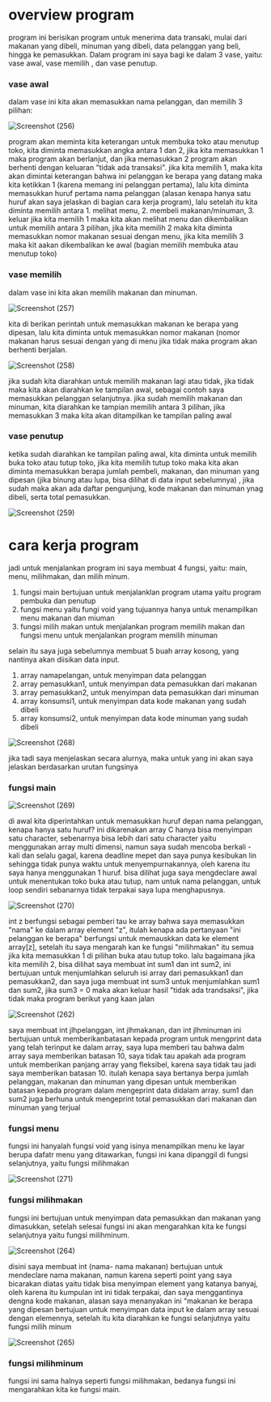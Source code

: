 # overview program
program ini berisikan program untuk menerima data transaki, mulai dari makanan yang dibeli, minuman yang dibeli, data pelanggan yang beli, hingga ke pemasukkan.
Dalam program ini saya bagi ke dalam 3 vase, yaitu: vase awal, vase memilih , dan vase penutup.

### vase awal 
dalam vase ini kita akan memasukkan nama pelanggan, dan memilih 3 pilihan:

![Screenshot (256)](https://user-images.githubusercontent.com/123804483/218241433-55801cf6-1dd5-4dac-9a89-7a2fbb85961b.png)

program akan meminta kita keterangan untuk membuka toko atau menutup toko, kita diminta memasukkan angka antara 1 dan 2, jika kita memasukkan 1 maka program akan berlanjut, dan jika memasukkan 2 program akan berhenti dengan keluaran "tidak ada transaksi".
jika kita memilih 1, maka kita akan dimintai keterangan bahwa ini pelanggan ke berapa yang datang maka kita ketikkan 1 (karena memang ini pelanggan pertama), lalu kita diminta memasukkan huruf pertama nama pelanggan (alasan kenapa hanya satu huruf akan saya jelaskan di bagian cara kerja program), lalu setelah itu kita diminta memilih antara 1. melihat menu, 2. membeli makanan/minuman, 3. keluar
jika kita memilih 1 maka kita akan melihat menu dan dikembalikan untuk memilih antara 3 pilihan, jika kita memilih 2 maka kita diminta memasukkan nomor makanan sesuai dengan menu, jika kita memilih 3 maka kit aakan dikembalikan ke awal (bagian memilih membuka atau menutup toko)

### vase memilih
dalam vase ini kita akan memilih makanan dan minuman.

![Screenshot (257)](https://user-images.githubusercontent.com/123804483/218244509-30cac6e5-97d2-4f16-a33a-9c7593b0134b.png)

kita di berikan perintah untuk memasukkan makanan ke berapa yang dipesan, lalu kita diminta untuk memasukkan nomor makanan (nomor makanan harus sesuai dengan yang di menu jika tidak maka program akan berhenti berjalan.

![Screenshot (258)](https://user-images.githubusercontent.com/123804483/218244519-6cd8c606-6203-44c2-8415-c5d739a84ddb.png)

jika sudah kita diarahkan untuk memilih makanan lagi atau tidak, jika tidak maka kita akan diarahkan ke tampilan awal, sebagai contoh saya memasukkan pelanggan selanjutnya.
jika sudah memilih makanan dan minuman, kita diarahkan ke tampian memilih antara 3 pilihan, jika memasukkan 3 maka kita akan ditampilkan ke tampilan paling awal

### vase penutup
ketika sudah diarahkan ke tampilan paling awal, kita diminta untuk memilih buka toko atau tutup toko, jika kita memilih tutup toko maka kita akan diminta memasukkan berapa jumlah pembeli, makanan, dan minuman yang dipesan (jika binung  atau lupa, bisa dilihat di data input sebelumnya) , jika sudah maka akan ada daftar pengunjung, kode makanan dan minuman ynag dibeli, serta total pemasukkan.

![Screenshot (259)](https://user-images.githubusercontent.com/123804483/218245378-c17f2064-a4d0-4e59-a90d-a84ff78ba2ac.png)

# cara kerja program
jadi untuk menjalankan program ini saya membuat 4 fungsi, yaitu: main, menu, milihmakan, dan milih minum.
1. fungsi main bertujuan untuk menjalanklan program utama yaitu program pembuka dan penutup
2. fungsi menu yaitu fungi void yang tujuannya hanya untuk menampilkan menu makanan dan miuman
3. fungsi milih makan untuk menjalankan program memilih makan dan fungsi menu untuk menjalankan program memilih minuman

selain itu saya juga sebelumnya membuat 5 buah array kosong, yang nantinya akan diisikan data input.
1. array namapelangan, untuk menyimpan data pelanggan
2. array pemasukkan1, untuk menyimpan data pemasukkan dari makanan
3. array pemasukkan2, untuk menyimpan data pemasukkan dari minuman
4. array konsumsi1, untuk menyimpan data kode makanan yang sudah dibeli
5. array konsumsi2, untuk menyimpan data kode minuman yang sudah dibeli 

![Screenshot (268)](https://user-images.githubusercontent.com/123804483/218246474-9a536270-7956-49ca-9f6b-52c6cbf6c9fd.png)

jika tadi saya menjelaskan secara alurnya, maka untuk yang ini akan saya jelaskan berdasarkan urutan fungsinya

### fungsi main

![Screenshot (269)](https://user-images.githubusercontent.com/123804483/218246481-100b3060-7e94-4dc2-8142-ef19b9bdc845.png)

di awal kita diperintahkan untuk memasukkan huruf depan nama pelanggan, kenapa hanya satu huruf? ini dikarenakan array C hanya bisa menyimpan satu character, sebenarnya bisa lebih dari satu character yaitu menggunakan array multi dimensi, namun saya sudah mencoba berkali - kali dan selalu gagal, karena deadline mepet dan saya punya kesibukan lin sehingga tidak punya waktu untuk menyempurnakannya, oleh karena itu saya hanya menggunakan 1 huruf.
bisa dilihat juga saya mengdeclare awal untuk menentukan toko buka atau tutup, nam untuk nama pelanggan, untuk loop sendiri sebanarnya tidak terpakai saya lupa menghapusnya.

![Screenshot (270)](https://user-images.githubusercontent.com/123804483/218246489-da29182b-3893-49be-a2f9-670341d8ecf4.png)

int z berfungsi sebagai pemberi tau ke array bahwa saya memasukkan "nama" ke dalam array element "z", itulah kenapa ada pertanyaan "ini pelanggan ke berapa" berfungsi untuk memauskkan data ke element array[z], setelah itu saya mengarah kan ke fungsi "milihmakan" itu semua jika kita memasukkan 1 di pilihan buka atau tutup toko. lalu bagaimana jika kita memilih 2, bisa dilihat saya membuat int sum1 dan int sum2, ini bertujuan untuk menjumlahkan seluruh isi array dari pemasukkan1 dan pemasukkan2, dan saya juga membuat int sum3 untuk menjumlahkan sum1 dan sum2, jika sum3 = 0 maka akan keluar hasil "tidak ada trandsaksi", jika tidak maka program berikut yang kaan jalan

![Screenshot (262)](https://user-images.githubusercontent.com/123804483/218246501-7e53ca09-65a4-4f01-bb8e-d24c3d56f1cd.png)

saya membuat int jlhpelanggan, int jlhmakanan, dan int jlhminuman ini bertujuan untuk memberikanbatasan kepada program untuk mengprint data yang telah terinput ke dalam array, saya lupa memberi tau bahwa dalm array saya memberikan batasan 10, saya tidak tau apakah ada program untuk memberikan panjang array yang fleksibel, karena saya tidak tau jadi saya memberikan batasan 10. itulah kenapa saya bertanya berpa jumlah pelanggan, makanan dan minuman yang dipesan untuk memberikan batasan kepada program dalam mengeprint data didalam array.
sum1 dan sum2 juga berhuna untuk mengeprint total pemasukkan dari makanan dan minuman yang terjual

### fungsi menu

fungsi ini hanyalah fungsi void yang isinya menampilkan menu ke layar berupa dafatr menu yang ditawarkan, fungsi ini kana dipanggil di fungsi selanjutnya, yaitu fungsi milihmakan 

![Screenshot (271)](https://user-images.githubusercontent.com/123804483/218247314-7be911ed-5b07-4049-8157-4c70d06a86f1.png)

### fungsi milihmakan
fungsi ini bertujuan untuk menyimpan data pemasukkan dan makanan yang dimasukkan, setelah selesai fungsi ini akan mengarahkan kita ke fungsi selanjutnya yaitu fungsi milihminum.

![Screenshot (264)](https://user-images.githubusercontent.com/123804483/218251689-0528bbc7-0698-4bb5-a07e-2698447156b2.png)

disini saya membuat int (nama- nama makanan) bertujuan untuk mendeclare nama makanan, namun karena seperti point yang saya bicarakan diatas yaitu tidak bisa menyimpan element yang katanya banyaj, oleh karena itu kumpulan int ini tidak terpakai, dan saya menggantinya dengna kode makanan, alasan saya menanyakan ini "makanan ke berapa yang dipesan bertujuan untuk menyimpan data input ke dalam array sesuai dengan elemennya, setelah itu kita diarahkan ke fungsi selanjutnya yaitu fungsi milih minum

![Screenshot (265)](https://user-images.githubusercontent.com/123804483/218251785-d1789482-7f56-4ee8-9cad-52a8cb575521.png)

### fungsi milihminum

fungsi ini sama halnya seperti fungsi milihmakan, bedanya fungsi ini mengarahkan kita ke fungsi main.

